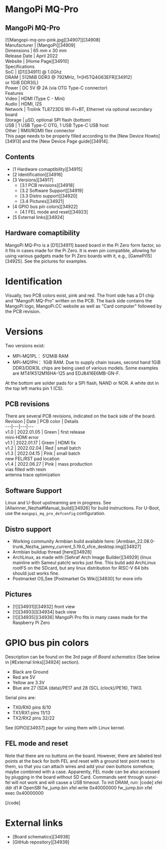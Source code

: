 # MangoPi MQ-Pro
MangoPi MQ-Pro  
---  
[![Mangopi-mq-pro-pink.jpg][34907]][34908]  
Manufacturer |  [MangoPi][34909]  
Dimensions |  65 _mm_ x 30 _mm_  
Release Date |  April 2022   
Website |  [Home Page][34910]  
Specifications   
SoC |  [D1][34911] @ 1.0Ghz   
DRAM |  512MiB DDR3 @ 792MHz, 1×[H5TQ4G63EFR][34912]  
or 1GiB DDR3(L)   
Power |  DC 5V @ 2A (via OTG Type-C connector)   
Features   
Video |  HDMI (Type C - Mini)   
Audio |  HDMI, I2S   
Network |  Trolink TL8723DS Wi-Fi+BT, Ethernet via optional secondary board   
Storage |  µSD, optional SPI flash (bottom)   
USB |  1 USB Type-C OTG, 1 USB Type-C USB host   
Other |  RMII/RGMII flex connector   
This page needs to be properly filled according to the [New Device Howto][34913] and the [New Device Page guide][34914].
## Contents
  * [1 Hardware comaptibility][34915]
  * [2 Identification][34916]
  * [3 Versions][34917]
    * [3.1 PCB revisions][34918]
    * [3.2 Software Support][34919]
    * [3.3 Distro support][34920]
    * [3.4 Pictures][34921]
  * [4 GPIO bus pin colors][34922]
    * [4.1 FEL mode and reset][34923]
  * [5 External links][34924]

## Hardware comaptibility
MangoPi MQ-Pro is a [D1][34911] based board in the Pi Zero form factor, so it fits in cases made for the Pi Zero. 
It is even pin compatible, allowing for using various gadgets made for Pi Zero boards with it, e.g., [GamePi15][34925]. See the pictures for examples. 
# Identification
Visually, two PCB colors exist, pink and red. The front side has a D1 chip and "MangoPi MQ-Pro" written on the PCB. The back side contains the MangoPi logo, MangoPi.CC website as well as "Card computer" followed by the PCB revision. 
# Versions
Two versions exist: 
  * MPi-MQ1PL： 512MiB RAM
  * MPi-MQ1PH： 1GiB RAM. Due to supply chain issues, second hand 1GiB DDR3/DDR3L chips are being used of various models. Some examples are MT41K512M16HA-125 and EDJ8416E6MB-GN-F.

At the bottom are solder pads for a SPI flash, NAND or NOR. A white dot in the top left marks pin 1 (CS). 
## PCB revisions
There are several PCB revisions, indicated on the back side of the board. 
Revision | Date | PCB color | Details   
---|---|---|---  
v1.0 | 2022.01.05 | Green | first release  
mini-HDMI error   
v1.1 | 2022.01.17 | Green | HDMI fix   
v1.2 | 2022.02.04 | Red | small batch   
v1.3 | 2022.04.15 | Pink | small batch  
new FEL/RST pad location   
v1.4 | 2022.06.27 | Pink | mass production  
vias filled with resin  
antenna trace optimization   
## Software Support
Linux and U-Boot upstreaming are in progress. See [Allwinner_Nezha#Manual_build][34926] for build instructions. For U-Boot, use the `mangopi_mq_pro_defconfig` configuration. 
## Distro support
  * Working community Armbian build available here: [Armbian_22.08.0-trunk_Nezha_jammy_current_5.19.0_xfce_desktop.img][34927]
  * Armbian buildup thread [here][34928]
  * ArchLinux, as made with [Sehraf Arch Image Builder][34929] (linux mainline with Sameul patch) works just fine. This build add ArchLinux rootFS on the SDcard, but any linux distribution for RISC-V 64 bits should just works fine.
  * Postmarket OS,See [Postmarket Os Wiki][34930] for more info

## Pictures
  * [![][34931]][34932]
front view 
  * [![][34933]][34934]
back view 
  * [![][34935]][34936]
MangoPi Pro fits in many cases made for the Raspberry Pi Zero 

# GPIO bus pin colors
Description can be found on the 3rd page of _Board schematics_ (See below in [#External links][34924] section). 
  * Black are Ground
  * Red are 5V
  * Yellow are 3.3V
  * Blue are 27 (SDA (data)/PE17 and 28 (SCL (clock)/PE16), TWI3.

Serial pins are: 
  * TX0/RX0 pins 8/10
  * TX1/RX1 pins 11/13
  * TX2/RX2 pins 32/22

See [GPIO][34937] page for using them with Linux kernel. 
## FEL mode and reset
Note that there are no buttons on the board. However, there are labeled test points at the back for both FEL and reset with a ground test point next to them, so that you can attach wires and add your own buttons somehow, maybe combined with a case. 
Apparently, FEL mode can be also accessed by plugging in the board without SD Card. 
Commands sent through sunxi-fel will not work and will cause a USB timeout. 
To init DRAM, run: 
[code] 
    xfel ddr d1
    # OpenSBI fw_jump.bin
    xfel write 0x40000000 fw_jump.bin
    xfel exec 0x40000000
    
[/code]
# External links
  * [Board schematics][34938]
  * [GitHub repository][34939]
